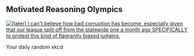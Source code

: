 ## Motivated Reasoning Olympics
[![[later] I can't believe how bad corruption has become, especially given that our league split off from the statewide one a month ago SPECIFICALLY to protest this kind of flagrantly biased judging.](https://imgs.xkcd.com/comics/motivated_reasoning_olympics.png)](https://xkcd.com/2167/ "[later] I can't believe how bad corruption has become, especially given that our league split off from the statewide one a month ago SPECIFICALLY to protest this kind of flagrantly biased judging.")

Your daily random xkcd
